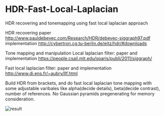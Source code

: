 # HDR-Fast-Local-Laplacian
HDR recovering and tonemapping using fast local laplacian approach

HDR recovering
paper
http://www.pauldebevec.com/Research/HDR/debevec-siggraph97.pdf
implementation
http://cybertron.cg.tu-berlin.de/eitz/hdr/#downloads

Tone mapping and manipulation
Local laplacian filter: 
paper and implementation
https://people.csail.mit.edu/sparis/publi/2011/siggraph/

Fast local laplacian filter:
paper and implementation
http://www.di.ens.fr/~aubry/llf.html

Build HDR from brackets, and do fast local laplacian tone mapping with
some adjustable varibales like alpha(decide details), beta(decide contrast), number of references. 
No Gaussian pyramids pregenerating for memory consideration.

![result](https://cloud.githubusercontent.com/assets/16308037/21352608/381206d0-c6fd-11e6-979b-1ba80b26a5e9.png)
